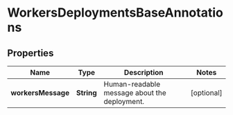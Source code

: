 

# WorkersDeploymentsBaseAnnotations


## Properties

| Name | Type | Description | Notes |
|------------ | ------------- | ------------- | -------------|
|**workersMessage** | **String** | Human-readable message about the deployment. |  [optional] |



